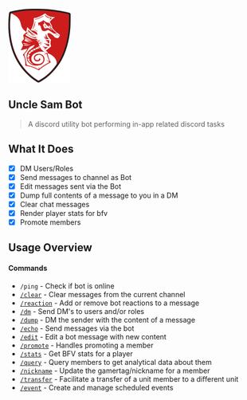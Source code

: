 ![Logo](docs/img/logo.png "Logo")

Uncle Sam Bot
---

> A discord utility bot performing in-app related discord tasks

What It Does
---

- [x] DM Users/Roles
- [x] Send messages to channel as Bot
- [x] Edit messages sent via the Bot
- [x] Dump full contents of a message to you in a DM
- [x] Clear chat messages
- [x] Render player stats for bfv
- [x] Promote members

Usage Overview
---

#### Commands

* `/ping` - Check if bot is online
* [`/clear`](docs/commands/clear.md) - Clear messages from the current channel
* [`/reaction`](docs/commands/reaction.md) - Add or remove bot reactions to a message
* [`/dm`](docs/commands/dm.md) - Send DM's to users and/or roles
* [`/dump`](docs/commands/dump.md) - DM the sender with the content of a message
* [`/echo`](docs/commands/echo.md) - Send messages via the bot
* [`/edit`](docs/commands/edit.md) - Edit a bot message with new content
* [`/promote`](docs/commands/promote.md) - Handles promoting a member
* [`/stats`](docs/commands/stats.md) - Get BFV stats for a player
* [`/query`](docs/commands/query.md) - Query members to get analytical data about them
* [`/nickname`](docs/commands/nickname.md) - Update the gamertag/nickname for a member
* [`/transfer`](docs/commands/transfer.md) - Facilitate a transfer of a unit member to a different unit
* [`/event`](docs/commands/event.md) - Create and manage scheduled events
